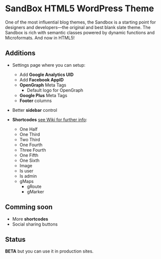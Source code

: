 # SandBox HTML5 WordPress Theme #

One of the most influential blog themes, the Sandbox is a starting point for designers and developers—the original and best blank slate theme. The Sandbox is rich with semantic classes powered by dynamic functions and Microformats. And now in HTML5!

## Additions ##
* Settings page where you can setup:

	* Add **Google Analytics UID**
	* Add **Facebook AppID**
	* **OpenGraph** Meta Tags
		* Default logo for OpenGraph
	* **Google Plus** Meta Tags
	* **Footer** columns

* Better **sidebar** control

* **Shortcodes** [see Wiki for further info]():
	* One Half
	* One Third
	* Two Third
	* One Fourth
	* Three Fourth
	* One Fifth
	* One Sixth
	* Image
	* Is user
	* Is admin
	* gMaps
		* gRoute
		* gMarker

## Comming soon ##
* More **shortcodes**
* Social sharing buttons

## Status ##
**BETA** but you can use it in production sites.